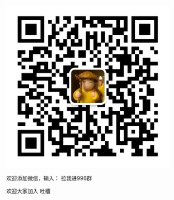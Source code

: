 ![avatar](https://raw.githubusercontent.com/lenvon2012/trace-demo/master/20190328112642.jpg)

欢迎添加微信，输入：  拉我进996群  

欢迎大家加入 吐槽  


